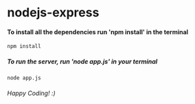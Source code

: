 # nodejs-express

#### To install all the dependencies run 'npm install' in the terminal

```
npm install
```
##### To run the server, run 'node app.js' in your terminal

```
node app.js
```

###### Happy Coding! :)
